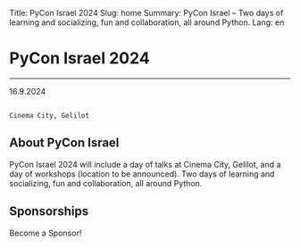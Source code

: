 Title: PyCon Israel 2024
Slug: home
Summary: PyCon Israel – Two days of learning and socializing, fun and collaboration, all around Python.
Lang: en

PyCon Israel 2024
=================

------

16.9.2024
~~~~~~~~~

Cinema City, Gelilot
~~~~~~~~~~~~~~~~~~~~

About PyCon Israel
------------------

PyCon Israel 2024 will include a day of talks at Cinema City, Gelilot,
and a day of workshops (location to be announced).  Two days of
learning and socializing, fun and collaboration, all around Python.

Sponsorships
------------

<div class="sponsorship" markdown="1">
  <p class="call-for-more" markdown="1">
     Become a Sponsor!
  </p>
</div>
